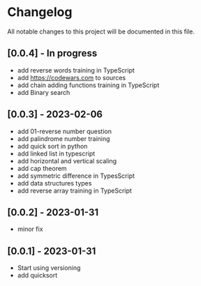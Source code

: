 # Changelog

All notable changes to this project will be documented in this file.

## [0.0.4] - In progress
- add reverse words training in TypeScript
- add https://codewars.com to sources
- add chain adding functions training in TypeScript
- add Binary search
## [0.0.3] - 2023-02-06

- add 01-reverse number question
- add palindrome number training
- add quick sort in python
- add linked list in typescript
- add horizontal and vertical scaling
- add cap theorem
- add symmetric difference in TypesScript
- add data structures types
- add reverse array training in TypeScript

## [0.0.2] - 2023-01-31
- minor fix

## [0.0.1] - 2023-01-31

- Start using versioning
- add quicksort